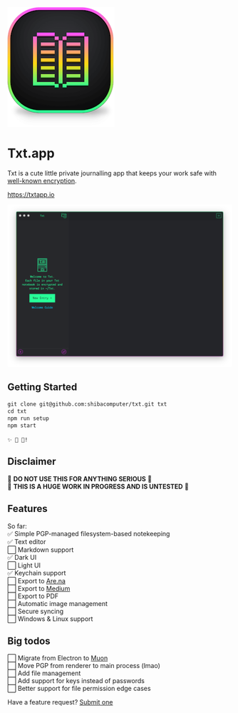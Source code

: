![Txt Logo](icon.png)
# Txt.app

Txt is a cute little private journalling app that keeps your work safe with [well-known encryption](https://en.wikipedia.org/wiki/Pretty_Good_Privacy).

https://txtapp.io

![Txt Screenshot](screenshot.png)

## Getting Started

```
git clone git@github.com:shibacomputer/txt.git txt
cd txt
npm run setup
npm start

✨ 📝 🚀!
```
## Disclaimer

🚫 **DO NOT USE THIS FOR ANYTHING SERIOUS** 🚫  
🚫 **THIS IS A HUGE WORK IN PROGRESS AND IS UNTESTED** 🚫

## Features

So far:  
✅ Simple PGP-managed filesystem-based notekeeping  
✅ Text editor  
⬜️ Markdown support  
✅ Dark UI  
⬜️ Light UI  
✅ Keychain support  
⬜️ Export to [Are.na](https://are.na)  
⬜️ Export to [Medium](https://medium.com)  
⬜️ Export to PDF  
⬜️ Automatic image management  
⬜️ Secure syncing  
⬜️ Windows & Linux support  

## Big todos
⬜️ Migrate from Electron to [Muon](https://github.com/brave/muon)  
⬜️ Move PGP from renderer to main process (lmao)  
⬜️ Add file management  
⬜️ Add support for keys instead of passwords  
⬜️ Better support for file permission edge cases  

Have a feature request? [Submit one](https://github.com/shibacomputer/txt/issues/new)
